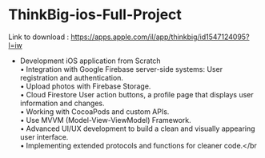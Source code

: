 # ThinkBig-ios-Full-Project
Link to download : https://apps.apple.com/il/app/thinkbig/id1547124095?l=iw
  * Development iOS application from Scratch </br>
•	Integration with Google Firebase server-side systems: User registration and authentication.</br>
•	Upload photos with Firebase Storage.</br>
•	Cloud Firestore User action buttons, a profile page that displays user information and changes.</br>
•	Working with CocoaPods and custom APIs.</br>
•	Use MVVM (Model-View-ViewModel) Framework.</br>
•	Advanced UI/UX development to build a clean and visually appearing user interface.</br>
•	Implementing extended protocols and functions for cleaner code.</br

